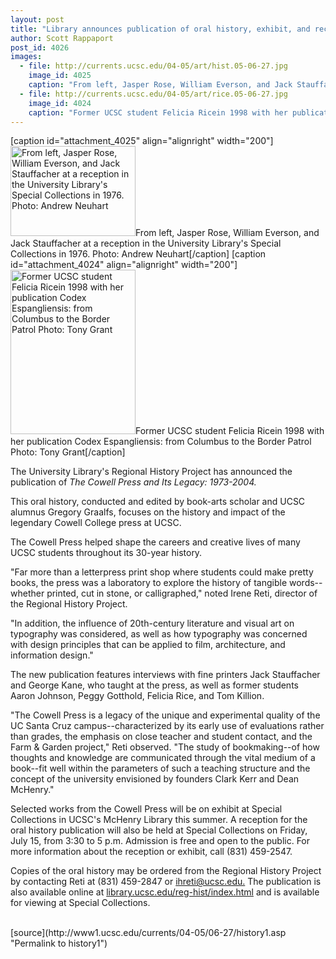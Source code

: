 ```yaml
---
layout: post
title: "Library announces publication of oral history, exhibit, and reception celebrating Cowell Press"
author: Scott Rappaport
post_id: 4026
images:
  - file: http://currents.ucsc.edu/04-05/art/hist.05-06-27.jpg
    image_id: 4025
    caption: "From left, Jasper Rose, William Everson, and Jack Stauffacher at a reception in the University Library's Special Collections in 1976. Photo: Andrew Neuhart"
  - file: http://currents.ucsc.edu/04-05/art/rice.05-06-27.jpg
    image_id: 4024
    caption: "Former UCSC student Felicia Ricein 1998 with her publication Codex Espangliensis: from Columbus to the Border Patrol Photo: Tony Grant"
---
```


[caption id="attachment_4025" align="alignright" width="200"]<a href="http://localhost/mysite/wp-content/uploads/2005/06/hist.05-06-27.jpg"><img class="size-full wp-image-4025" src="http://localhost/mysite/wp-content/uploads/2005/06/hist.05-06-27.jpg" alt="From left, Jasper Rose, William Everson, and Jack Stauffacher at a reception in the University Library's Special Collections in 1976. Photo: Andrew Neuhart" width="200" height="144" /></a>From left, Jasper Rose, William Everson, and Jack Stauffacher at a reception in the University Library's Special Collections in 1976. Photo: Andrew Neuhart[/caption]
[caption id="attachment_4024" align="alignright" width="200"]<a href="http://localhost/mysite/wp-content/uploads/2005/06/rice.05-06-27.jpg"><img class="size-full wp-image-4024" src="http://localhost/mysite/wp-content/uploads/2005/06/rice.05-06-27.jpg" alt="Former UCSC student Felicia Ricein 1998 with her publication Codex Espangliensis: from Columbus to the Border Patrol Photo: Tony Grant" width="200" height="263" /></a>Former UCSC student Felicia Ricein 1998 with her publication Codex Espangliensis: from Columbus to the Border Patrol Photo: Tony Grant[/caption]
<a name="content" id="content"></a>
<p>
  The University Library's Regional History Project has announced the publication of <i>The Cowell Press and Its Legacy: 1973-2004.</i>
</p>
<p>
  This oral history, conducted and edited by book-arts scholar and UCSC alumnus Gregory Graalfs, focuses on the history and impact of the legendary Cowell College press at UCSC.<br>
</p>
<p>
  The Cowell Press helped shape the careers and creative lives of many UCSC students throughout its 30-year history.<br>
</p>
<p>
  "Far more than a letterpress print shop where students could make pretty books, the press was a laboratory to explore the history of tangible words--whether printed, cut in stone, or calligraphed," noted Irene Reti, director of the Regional History Project.
</p>
<p>
  "In addition, the influence of 20th-century literature and visual art on typography was considered, as well as how typography was concerned with design principles that can be applied to film, architecture, and information design."<br>
</p>
<p>
  The new publication features interviews with fine printers Jack Stauffacher and George Kane, who taught at the press, as well as former students Aaron Johnson, Peggy Gotthold, Felicia Rice, and Tom Killion.<br>
</p>
<p>
  "The Cowell Press is a legacy of the unique and experimental quality of the UC Santa Cruz campus--characterized by its early use of evaluations rather than grades, the emphasis on close teacher and student contact, and the Farm &amp; Garden project," Reti observed. "The study of bookmaking--of how thoughts and knowledge are communicated through the vital medium of a book--fit well within the parameters of such a teaching structure and the concept of the university envisioned by founders Clark Kerr and Dean McHenry."<br>
</p>
<p>
  Selected works from the Cowell Press will be on exhibit at Special Collections in UCSC's McHenry Library this summer. A reception for the oral history publication will also be held at Special Collections on Friday, July 15, from 3:30 to 5 p.m. Admission is free and open to the public. For more information about the reception or exhibit, call (831) 459-2547.<br>
</p>
<p>
  Copies of the oral history may be ordered from the Regional History Project by contacting Reti at (831) 459-2847 or <a href="mailto:ihreti@ucsc.edu%20">ihreti@ucsc.edu.</a> The publication is also available online at <a href="http://library.ucsc.edu/reg-hist/index.html">library.ucsc.edu/reg-hist/index.html</a> and is available for viewing at Special Collections.<br>
  <br>
</p>
<form>
  <input name="t1" size="-1" type="hidden">
</form>



</p>
[source](http://www1.ucsc.edu/currents/04-05/06-27/history1.asp "Permalink to history1")
